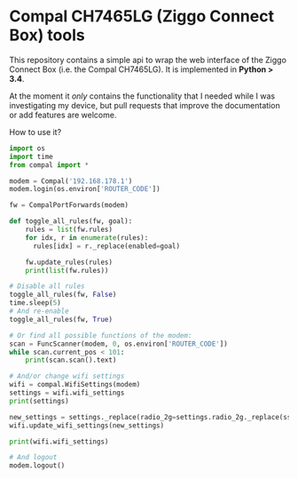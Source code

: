 Compal CH7465LG (Ziggo Connect Box) tools
=============================================

This repository contains a simple api to wrap the web interface of the Ziggo Connect Box (i.e. the
Compal CH7465LG). It is implemented in **Python > 3.4**.

At the moment it *only* contains the functionality that I needed while I was investigating my
device, but pull requests that improve the documentation or add features are welcome.

How to use it?
```python
import os
import time
from compal import *

modem = Compal('192.168.178.1')
modem.login(os.environ['ROUTER_CODE'])

fw = CompalPortForwards(modem)

def toggle_all_rules(fw, goal):
	rules = list(fw.rules)
	for idx, r in enumerate(rules):
	  rules[idx] = r._replace(enabled=goal)

	fw.update_rules(rules)
	print(list(fw.rules))

# Disable all rules
toggle_all_rules(fw, False)
time.sleep(5)
# And re-enable
toggle_all_rules(fw, True)

# Or find all possible functions of the modem:
scan = FuncScanner(modem, 0, os.environ['ROUTER_CODE'])
while scan.current_pos < 101:
	print(scan.scan().text)

# And/or change wifi settings
wifi = compal.WifiSettings(modem)
settings = wifi.wifi_settings
print(settings)

new_settings = settings._replace(radio_2g=settings.radio_2g._replace(ssid='api_works'))
wifi.update_wifi_settings(new_settings)

print(wifi.wifi_settings)

# And logout
modem.logout()
```
